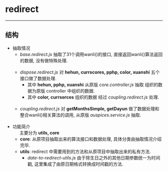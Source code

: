 # redirect
---------------
## 结构 ##
- 抽取情况
   - *base.redirect.js* 抽取了31个调用wanli()的接口, 直接返回wanli()算法返回的数据, 没有做特殊处理. <br><br>
   - *dispose.redirect.js* 对 **hehun, currscores, pphp, color, xuanshi** 五个接口做了数据处理. <br>
       - 其中 **hehun, pphp, xuanshi** 从原版 *core.controller.js* 抽取 组织的数据为原版 controller 中组织的数据. <br>
       - 其中 **color, currsorces** 组织的数据 经过 *coupling.redirect.js* 处理.<br><br>
   - *coupling.redirect.js* 对 **getMonthsSimple, getDayun** 做了数据处理和整合wanli()相关算法的调用, 从原版 *auspices.service.js* 抽取.<br><br>
- 功能简介<br>
   &ensp; &ensp; 主要分为 **utils, core**
   - **core**: 从原项目抽取出来的算法接口和数据处理, 具体分类由抽取情况介绍完毕.
   - **utils**: redirect 中需要用到的方法和从原项目中抽取出来的私有方法.
      - *date-to-redirect-utils.js* 由于除生日之外的其他日期参数统一为时间戳, 这里集成了由原日期格式转换成时间戳的方法.
